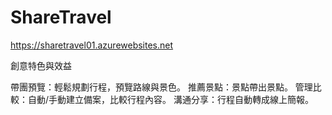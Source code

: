 # ShareTravel

https://sharetravel01.azurewebsites.net

創意特色與效益

帶團預覽：輕鬆規劃行程，預覽路線與景色。
推薦景點：景點帶出景點。
管理比較：自動/手動建立備案，比較行程內容。
溝通分享：行程自動轉成線上簡報。

